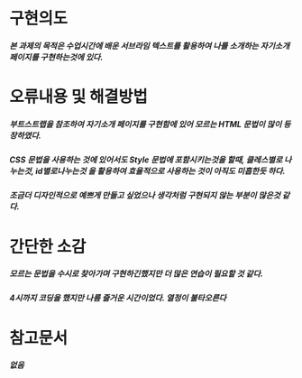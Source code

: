 # 구현의도
##### 본 과제의 목적은 수업시간에 배운 서브라임 텍스트를 활용하여 나를 소개하는 자기소개 페이지를 구현하는것에 있다.

# 오류내용 및 해결방법
##### 부트스트랩을 참조하여 자기소개 페이지를 구현함에 있어 모르는 HTML 문법이 많이 등장하였다.
##### CSS 문법을 사용하는 것에 있어서도 Style 문법에 포함시키는것을 할때, 클레스별로 나누는것, id별로나누는것 을 활용하여 효율적으로 사용하는 것이 아직도 미흡한듯 하다.
##### 조금더 디자인적으로 예쁘게 만들고 싶었으나 생각처럼 구현되지 않는 부분이 많은것 같다.

# 간단한 소감
##### 모르는 문법을 수시로 찾아가며 구현하긴했지만 더 많은 연습이 필요할 것 같다.
##### 4시까지 코딩을 했지만 나름 즐거운 시간이었다. 열정이 불타오른다
# 참고문서
##### 없음